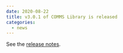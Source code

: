 ```yaml
---
date: 2020-08-22
title: v3.0.1 of COMMS Library is released
categories:
  - news
---
```


See the [release notes](https://github.com/commschamp/comms_champion/releases/tag/v3.0.1).



